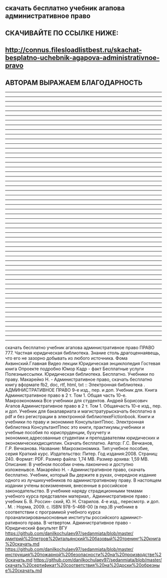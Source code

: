 скачать бесплатно учебник агапова административное право
--------------------------------------------------
СКАЧИВАЙТЕ ПО ССЫЛКЕ НИЖЕ:
--------------------------------------------------
http://connus.filesloadlistbest.ru/skachat-besplatno-uchebnik-agapova-administrativnoe-pravo
--------------------------------------------------
АВТОРАМ ВЫРАЖАЕМ БЛАГОДАРНОСТЬ
--------------------------------------------------
--------------------------------------------------
--------------------------------------------------
--------------------------------------------------
--------------------------------------------------
--------------------------------------------------
--------------------------------------------------
--------------------------------------------------
--------------------------------------------------
--------------------------------------------------
--------------------------------------------------
--------------------------------------------------
--------------------------------------------------
--------------------------------------------------
--------------------------------------------------
--------------------------------------------------
--------------------------------------------------
--------------------------------------------------
--------------------------------------------------
--------------------------------------------------
--------------------------------------------------
--------------------------------------------------
--------------------------------------------------
--------------------------------------------------
--------------------------------------------------
--------------------------------------------------
--------------------------------------------------
--------------------------------------------------
--------------------------------------------------
--------------------------------------------------
--------------------------------------------------
--------------------------------------------------
--------------------------------------------------
--------------------------------------------------
--------------------------------------------------
--------------------------------------------------
--------------------------------------------------
--------------------------------------------------
--------------------------------------------------
--------------------------------------------------
--------------------------------------------------
--------------------------------------------------
--------------------------------------------------
--------------------------------------------------
--------------------------------------------------
--------------------------------------------------
--------------------------------------------------
--------------------------------------------------
--------------------------------------------------
--------------------------------------------------
--------------------------------------------------
--------------------------------------------------
--------------------------------------------------
--------------------------------------------------
--------------------------------------------------
скачать бесплатно учебник агапова административное право ПРАВО 777. Частная юридическая библиотека. Знание  столь драгоценнаявещь, что его не зазорно добывать из любого источника. Фома Аквинский.Главная  Видео лекции  Юридическая энциклопедия  Гостевая книга  Опроекте подробно  Юмор  Кадр - факт  Бесплатные услуги  Полезныессылки. Юридическая библиотека. Бесплатно. Учебники по праву. Макарейко Н. - Административное право, скачать бесплатно книгу вформате fb2, doc, rtf, html, txt :: Электронная библиотека . АДМИНИСТРАТИВНОЕ ПРАВО 9-е изд., пер. и доп. Учебник для. Книга Административное право в 2 т. Том 1. Общая часть 10-е. Макроэкономика  Все учебники для студентов. Андрей Борисович Агапов Административное право в 2 т. Том 1. Общаячасть 10-е изд., пер. и доп. Учебник для бакалавриата и магистратурыскачать бесплатно в pdf и без регистрации в электронной библиотекеFictionbook. Книги и учебники по праву и экономике  КонсультантПлюс. Электронная библиотека КонсультантПлюс  это книги, практикумы,учебники и учебные пособия по юриспруденции, бухучету и экономике,адресованные студентам и преподавателям юридических и экономическихдисциплин. Скачать бесплатно. Автор: Г.С. Вечканов, Г.Р. Вечканова. Название: Макроэкономика. Тип:учебное пособие, серия Краткий курс. Издательство: Питер. Год издания:2008. Страниц: 240. Формат: PDF. Размер файла: 1,74 МВ. Размер архива: 1,59 МВ. Описание: В учебном пособии очень лаконично и доступно изложенывсе. Макарейко Н. - Административное право, скачать бесплатно. Учебник, который Вы держите в руках, очередное издание одного из лучшихучебников по административному праву. В настоящем издании учтены всеизменения, внесенные в российское законодательство. В учебнике наряду страдиционными темами учебного курса представлен материал,. Административное право : учебник  Б. В. Россин- ский, Ю. Н. Старилов.  4-е изд., пересмотр. и доп. . М. : Норма, 2009.  с. ISBN 978-5-468-00 (в пер.)В учебнике в соответствии с программой учебного курса проанализированыосновные институты российского админист- ративного права. В четвертом. Административное право - Юридический факультет ВГУ
https://github.com/danilkochulaev97/sedanmiata/blob/master/дмитрий%20петров%20итальянский%20базовый%20тренинг%20книга%20скачать.md
https://github.com/danilkochulaev97/sedanmiata/blob/master/инструкция%20пожарной%20безопасности%20на%20производстве%20скачать.md
https://github.com/danilkochulaev97/sedanmiata/blob/master/скачать%20сертификат%20соответствия%20на%20доски%20обрезные%20скачать.md
